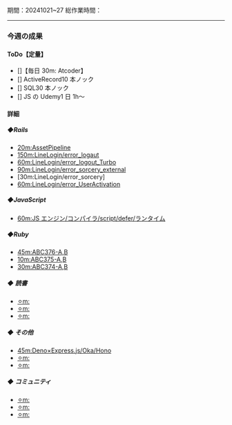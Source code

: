 期間：20241021~27
総作業時間：

---

### 今週の成果

#### ToDo【定量】

- []【毎日 30m: Atcoder】
- [] ActiveRecord10 本ノック
- [] SQL30 本ノック
- [] JS の Udemy1 日 1h〜

#### 詳細

##### ◆Rails

- [20m:AssetPipeline](https://github.com/yu-ka3028/TIL/blob/main/Rails/202410221000_AssetPipeline.md)
- [150m:LineLogin/error_logaut](https://github.com/yu-ka3028/TIL/blob/main/Rails/202410220700_LineLogin.md)
- [60m:LineLogin/error_logout_Turbo](https://github.com/yu-ka3028/TIL/blob/main/Rails/202410232130_LineLogin_turbo.md)
- [90m:LineLogin/error_sorcery_external](https://github.com/yu-ka3028/TIL/blob/main/Rails/202410240830_LineLogin_SorceryExternal.md)
- [30m:LineLogin/error_sorcery]
- [60m:LineLogin/error_UserActivation](https://github.com/yu-ka3028/TIL/blob/main/Rails/202410242130.md)

##### ◆JavaScript

- [60m:JS エンジン/コンパイラ/script/defer/ランタイム](https://github.com/yu-ka3028/TIL/blob/main/JS%26TS/202410231000.md)

##### ◆Ruby

- [45m:ABC376-A,B](https://github.com/yu-ka3028/study-log/blob/main/learning/Ruby/202410210735.md)
- [10m:ABC375-A,B](https://github.com/yu-ka3028/TIL/blob/main/Ruby/202410221700.md)
- [30m:ABC374-A,B](https://github.com/yu-ka3028/TIL/blob/main/Ruby/202410231111.md)

##### ◆ 読書

- [⚪︎m:]()
- [⚪︎m:]()
- [⚪︎m:]()

##### ◆ その他

- [45m:Deno×Express.js/Oka/Hono](https://github.com/yu-ka3028/TIL/blob/main/Other/202410222100.md)
- [⚪︎m:]()
- [⚪︎m:]()

##### ◆ コミュニティ

- [⚪︎m:]()
- [⚪︎m:]()
- [⚪︎m:]()
